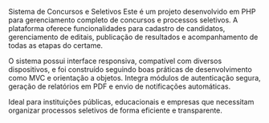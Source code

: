 Sistema de Concursos e Seletivos
Este é um projeto desenvolvido em PHP para gerenciamento completo de concursos e processos seletivos. A plataforma oferece funcionalidades para cadastro de candidatos, gerenciamento de editais, publicação de resultados e acompanhamento de todas as etapas do certame.

O sistema possui interface responsiva, compatível com diversos dispositivos, e foi construído seguindo boas práticas de desenvolvimento como MVC e orientação a objetos. Integra módulos de autenticação segura, geração de relatórios em PDF e envio de notificações automáticas.

Ideal para instituições públicas, educacionais e empresas que necessitam organizar processos seletivos de forma eficiente e transparente.